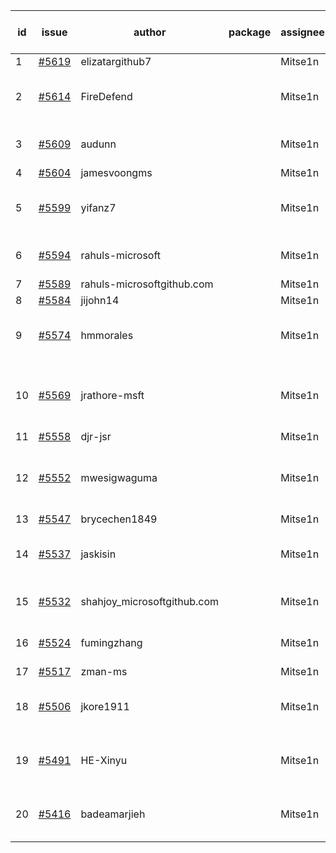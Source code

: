 | id | issue | author | package | assignee | bot advice | created date of issue | target release date | date from target |
| ------ | ------ | ------ | ------ | ------ | ------ | ------ | ------ | :-----: |
| 1 | [#5619](https://github.com/Azure/sdk-release-request/issues/5619) | elizatargithub7 |  | Mitse1n | new issue. | 10-16 | 11-22 |  |
| 2 | [#5614](https://github.com/Azure/sdk-release-request/issues/5614) | FireDefend |  | Mitse1n | new issue. new comment. FirstBeta. | 10-15 | 10-25 |  |
| 3 | [#5609](https://github.com/Azure/sdk-release-request/issues/5609) | audunn |  | Mitse1n | new issue. new comment. | 10-14 | 11-22 |  |
| 4 | [#5604](https://github.com/Azure/sdk-release-request/issues/5604) | jamesvoongms |  | Mitse1n | new issue. | 10-11 | 10-25 |  |
| 5 | [#5599](https://github.com/Azure/sdk-release-request/issues/5599) | yifanz7 |  | Mitse1n | new issue. close to release date. | 10-11 | 10-24 | 2 |
| 6 | [#5594](https://github.com/Azure/sdk-release-request/issues/5594) | rahuls-microsoft |  | Mitse1n | new issue. new comment. | 10-10 | 10-25 |  |
| 7 | [#5589](https://github.com/Azure/sdk-release-request/issues/5589) | rahuls-microsoftgithub.com |  | Mitse1n | new issue. | 10-10 | 10-25 |  |
| 8 | [#5584](https://github.com/Azure/sdk-release-request/issues/5584) | jijohn14 |  | Mitse1n | new issue. | 10-10 | 10-25 |  |
| 9 | [#5574](https://github.com/Azure/sdk-release-request/issues/5574) | hmmorales |  | Mitse1n | new issue. new comment. FirstBeta. | 10-07 | 10-25 |  |
| 10 | [#5569](https://github.com/Azure/sdk-release-request/issues/5569) | jrathore-msft |  | Mitse1n | new comment. Attention to inconsistent tag. | 10-04 | 10-25 |  |
| 11 | [#5558](https://github.com/Azure/sdk-release-request/issues/5558) | djr-jsr |  | Mitse1n |  | 10-02 | 10-25 |  |
| 12 | [#5552](https://github.com/Azure/sdk-release-request/issues/5552) | mwesigwaguma |  | Mitse1n | new comment. Attention to inconsistent tag. | 10-01 | 10-25 |  |
| 13 | [#5547](https://github.com/Azure/sdk-release-request/issues/5547) | brycechen1849 |  | Mitse1n |  | 09-29 | 10-11 |  |
| 14 | [#5537](https://github.com/Azure/sdk-release-request/issues/5537) | jaskisin |  | Mitse1n | close to release date. FirstGA. | 09-27 | 10-24 | 2 |
| 15 | [#5532](https://github.com/Azure/sdk-release-request/issues/5532) | shahjoy_microsoftgithub.com |  | Mitse1n | new comment. FirstBeta. | 09-25 | 10-25 |  |
| 16 | [#5524](https://github.com/Azure/sdk-release-request/issues/5524) | fumingzhang |  | Mitse1n | close to release date. | 09-24 | 10-24 | 2 |
| 17 | [#5517](https://github.com/Azure/sdk-release-request/issues/5517) | zman-ms |  | Mitse1n |  | 09-24 | 10-25 |  |
| 18 | [#5506](https://github.com/Azure/sdk-release-request/issues/5506) | jkore1911 |  | Mitse1n | close to release date. FirstGA. | 09-16 | 10-24 | 2 |
| 19 | [#5491](https://github.com/Azure/sdk-release-request/issues/5491) | HE-Xinyu |  | Mitse1n | close to release date. FirstBeta. | 09-13 | 10-24 | 2 |
| 20 | [#5416](https://github.com/Azure/sdk-release-request/issues/5416) | badeamarjieh |  | Mitse1n | new comment. FirstGA. FirstBeta. | 08-12 | 10-25 |  |
